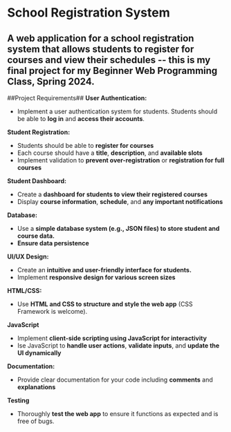 # School Registration System
A web application for a school registration system that allows students to register for courses and view their schedules -- this is my final project for my Beginner Web Programming Class, Spring 2024.
---

##Project Requirements##
**User Authentication:**
- Implement a user authentication system for students. Students should be able to **log in** and **access their accounts**.

**Student Registration:**
- Students should be able to **register for courses**
- Each course should have a **title**, **description**, and **available slots**
- Implement validation to **prevent over-registration** or **registration for full courses**

**Student Dashboard:**
- Create a **dashboard for students to view their registered courses**
- Display **course information**, **schedule**, and **any important notifications**

**Database:**
- Use a **simple database system (e.g., JSON files) to store student and course data.**
- **Ensure data persistence**

**UI/UX Design:**
- Create an **intuitive and user-friendly interface for students.**
- Implement **responsive design for various screen sizes**

**HTML/CSS:**
- Use **HTML and CSS to structure and style the web app** (CSS Framework is welcome).

**JavaScript**
- Implement **client-side scripting using JavaScript for interactivity**
- Ise JavaScript to **handle user actions**, **validate inputs**, and **update the UI dynamically**

**Documentation:**
- Provide clear documentation for your code including **comments** and **explanations**

**Testing**
- Thoroughly **test the web app** to ensure it functions as expected and is free of bugs.